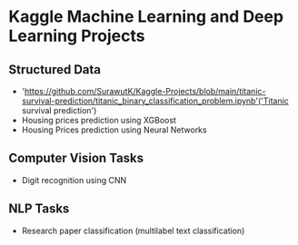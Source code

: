 # Kaggle Machine Learning and Deep Learning Projects

## Structured Data
* 'https://github.com/SurawutK/Kaggle-Projects/blob/main/titanic-survival-prediction/titanic_binary_classification_problem.ipynb'('Titanic survival prediction')
* Housing prices prediction using XGBoost
* Housing Prices prediction using Neural Networks

## Computer Vision Tasks
* Digit recognition using CNN

## NLP Tasks
* Research paper classification (multilabel text classification)
